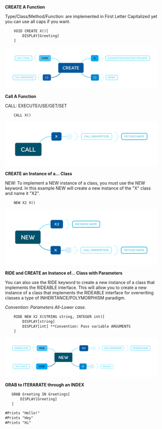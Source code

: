 **CREATE A Function**

Type/Class/Method/Function: are implemented in First Letter Capitalized yet you can use all caps if you want. 
````
    VOID CREATE X()[
        DISPLAY[Greeting]
    ]
````

![CREATE A TYPE CLASS METHOD OR FUNCTION](assets/CREATE.png "CREATE")

**Call A Function**

CALL: EXECUTE/USE/GET/SET
````    
    CALL X()
````

![CALL METHOD](assets/CALL.png "CALL")

**CREATE an Instance of a... Class**

NEW: To implement a NEW instance of a class, you must use the NEW keyword.  In this example NEW will create a new instance of the "X" class and name it "X2". 
````
    NEW X2 X()
````

![NEW INSTANCE](assets/NEW.png "NEW")

**RIDE and CREATE an Instance of... Class with Parameters**

 You can also use the RIDE keyword to create a new instance of a class that implements the RIDEABLE interface.  This will allow you to create a new instance of a class that implements the RIDEABLE interface for overwriting classes a type of INHERITANCE/POLYMORPHISM paradigm.

*Convention: Parameters All-Lower case.*

````
    RIDE NEW X2 X(STRING string, INTEGER int)[
        DISPLAY[string]
        DISPLAY[int] **Convention: Pass variable ARGUMENTS
    ]
````

![NEW RIDEABLE INSTANCE](assets/RIDE.png "RIDE")

**GRAB to ITERARATE through an INDEX**
 
 ````
    GRAB Greeting IN Greetings[
        DISPLAY[Greeting]
    ]
````

    #Prints "Hello!"
    #Prints "Hey"
    #Prints "Hi"
